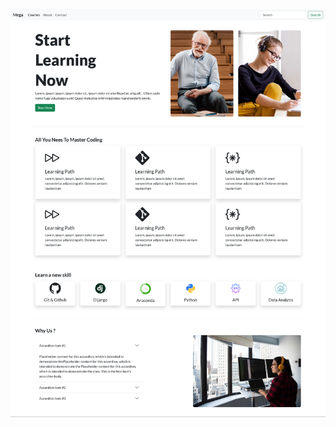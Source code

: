 ![](https://github.com/MohamedKhamisMostafa/Bootstrap-project/blob/main/Screenshot%20-%20Mega%20Courses%20-.png)
